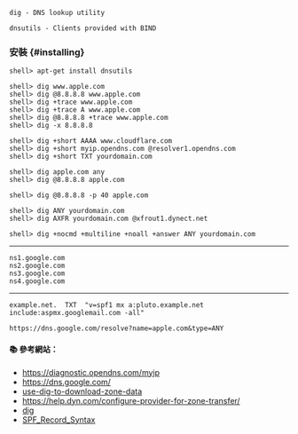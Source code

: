 `dig - DNS lookup utility`

`dnsutils - Clients provided with BIND`

### 安裝 {#installing}

```console
shell> apt-get install dnsutils
```

```console
shell> dig www.apple.com
shell> dig @8.8.8.8 www.apple.com
shell> dig +trace www.apple.com
shell> dig +trace A www.apple.com
shell> dig @8.8.8.8 +trace www.apple.com
shell> dig -x 8.8.8.8

shell> dig +short AAAA www.cloudflare.com
shell> dig +short myip.opendns.com @resolver1.opendns.com
shell> dig +short TXT yourdomain.com 

shell> dig apple.com any
shell> dig @8.8.8.8 apple.com 

shell> dig @8.8.8.8 -p 40 apple.com 

shell> dig ANY yourdomain.com
shell> dig AXFR yourdomain.com @xfrout1.dynect.net

shell> dig +nocmd +multiline +noall +answer ANY yourdomain.com
```

---

```
ns1.google.com
ns2.google.com
ns3.google.com
ns4.google.com
```
---

```
example.net.  TXT  "v=spf1 mx a:pluto.example.net include:aspmx.googlemail.com -all"
```

`https://dns.google.com/resolve?name=apple.com&type=ANY`

#### :books: 參考網站：
- https://diagnostic.opendns.com/myip
- https://dns.google.com/
- [use-dig-to-download-zone-data](https://help.dyn.com/use-dig-to-download-zone-data/)
- https://help.dyn.com/configure-provider-for-zone-transfer/
- [dig](https://toolbox.googleapps.com/apps/dig/)
- [SPF_Record_Syntax](http://www.openspf.org/SPF_Record_Syntax)

